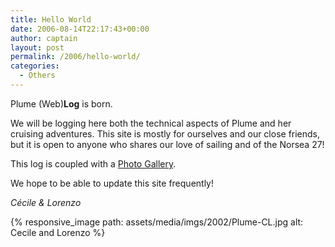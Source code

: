 ```yaml
---
title: Hello World
date: 2006-08-14T22:17:43+00:00
author: captain
layout: post
permalink: /2006/hello-world/
categories:
  - Others
---
```

Plume (Web)**Log** is born.

We will be logging here both the technical aspects of Plume and her cruising
adventures. This site is mostly for ourselves and our close friends, but it is
open to anyone who shares our love of sailing and of the Norsea 27!

This log is coupled with a [Photo Gallery](https://photos.flupes.family/Public/Plume/).

We hope to be able to update this site frequently!

_Cécile & Lorenzo_

{% responsive_image path: assets/media/imgs/2002/Plume-CL.jpg alt: Cecile and Lorenzo %}
